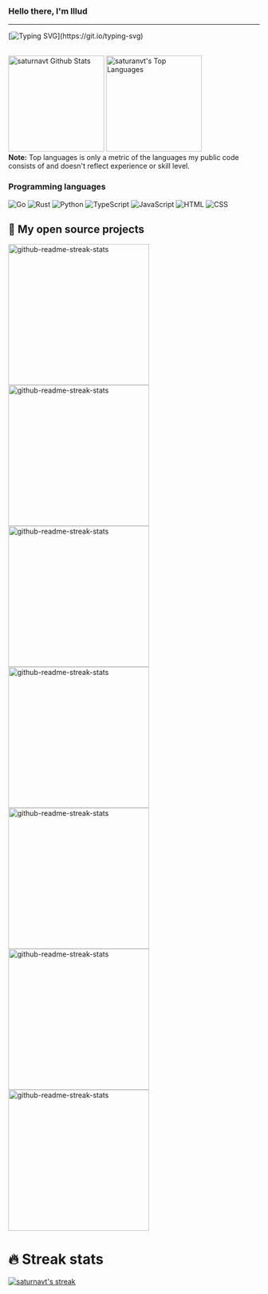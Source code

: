 ### Hello there, I'm Illud
---
[![Typing SVG](https://readme-typing-svg.demolab.com?font=Fira+Code&pause=500&width=435&lines=Go.;Rust.;TypeScript.;Python.;Cat.)](https://git.io/typing-svg)


<br/>
<a href="https://github.com/anuraghazra/github-readme-stats"><img alt="saturnavt Github Stats" src="https://denvercoder1-github-readme-stats.vercel.app/api/?username=saturnavt&show_icons=true&count_private=true&theme=react&hide_border=true&bg_color=1F222E&title_color=F85D7F&icon_color=F8D866" height="192px"/></a>
<a href="https://github.com/anuraghazra/github-readme-stats"><img alt="saturanvt's Top Languages" src="https://github-readme-stats.vercel.app/api/top-langs/?username=saturnavt&langs_count=8&layout=compact&theme=react&hide_border=true&bg_color=1F222E&title_color=F85D7F&icon_color=F8D866&hide=Jupyter%20Notebook" height="192px"/></a>
<br/>
<b>Note:</b> Top languages is only a metric of the languages my public code consists of and doesn't reflect experience or skill level.

### Programming languages
![Go](https://img.shields.io/badge/Go-00ADD8?style=flat-square&logo=go&logoColor=white)
![Rust](https://img.shields.io/badge/Rust-C69700?style=flat-square&logo=rust&logoColor=white)
![Python](https://img.shields.io/badge/Python-14354C?style=flat-square&logo=python&logoColor=white)
![TypeScript](https://img.shields.io/badge/-TypeScript-black?style=flat-square&logo=typescript)
![JavaScript](https://img.shields.io/badge/-JavaScript-black?style=flat-square&logo=javascript)
![HTML](https://img.shields.io/badge/HTML-239120?style=flat-square&logo=html5&logoColor=white)
![CSS](https://img.shields.io/badge/CSS-239120?&style=flat-square&logo=css3&logoColor=white)

## 📘 My open source projects

<p align="left">
  <a href="https://github.com/saturnavt/gojira"><img width="282" src="https://denvercoder1-github-readme-stats.vercel.app/api/pin/?username=saturnavt&repo=gojira&theme=react&bg_color=1F222E&title_color=F85D7F&icon_color=F8D866&hide_border=true&show_icons=false" alt="github-readme-streak-stats"></a>
   <a href="https://github.com/saturnavt/howlongtobeat"><img width="282" src="https://denvercoder1-github-readme-stats.vercel.app/api/pin/?username=saturnavt&repo=howlongtobeat&theme=react&bg_color=1F222E&title_color=F85D7F&icon_color=F8D866&hide_border=true&show_icons=false" alt="github-readme-streak-stats"></a>
      <a href="https://github.com/saturnavt/howlongtobeat-api"><img width="282" src="https://denvercoder1-github-readme-stats.vercel.app/api/pin/?username=saturnavt&repo=howlongtobeat-api&theme=react&bg_color=1F222E&title_color=F85D7F&icon_color=F8D866&hide_border=true&show_icons=false" alt="github-readme-streak-stats"></a>
        <a href="https://github.com/saturnavt/pcspecs"><img width="282" src="https://denvercoder1-github-readme-stats.vercel.app/api/pin/?username=saturnavt&repo=pcspecs&theme=react&bg_color=1F222E&title_color=F85D7F&icon_color=F8D866&hide_border=true&show_icons=false" alt="github-readme-streak-stats"></a>
        <a href="https://github.com/saturnavt/rust-pcspecs"><img width="282" src="https://denvercoder1-github-readme-stats.vercel.app/api/pin/?username=saturnavt&repo=rust-pcspecs&theme=react&bg_color=1F222E&title_color=F85D7F&icon_color=F8D866&hide_border=true&show_icons=false" alt="github-readme-streak-stats"></a>
  <a href="https://github.com/saturnavt/kraken-cli"><img width="282" src="https://denvercoder1-github-readme-stats.vercel.app/api/pin/?username=saturnavt&repo=kraken-cl&theme=react&bg_color=1F222E&title_color=F85D7F&icon_color=F8D866&hide_border=true&show_icons=false" alt="github-readme-streak-stats"></a>
<a href="https://github.com/saturnavt/random "><img width="282" src="https://denvercoder1-github-readme-stats.vercel.app/api/pin/?username=saturnavt&repo=random&theme=react&bg_color=1F222E&title_color=F85D7F&icon_color=F8D866&hide_border=true&show_icons=false" alt="github-readme-streak-stats"></a>
</p>

# 🔥 Streak stats

<p align="left">
  <a href="https://github.com/saturnavt/github-readme-streak-stats">
    <img title="🔥 Get streak stats for your profile at git.io/streak-stats" alt="saturnavt's streak" src="https://github-readme-streak-stats.herokuapp.com/?user=saturnavt&theme=monokai-metallian&hide_border=true"/>
  </a>
</p>
